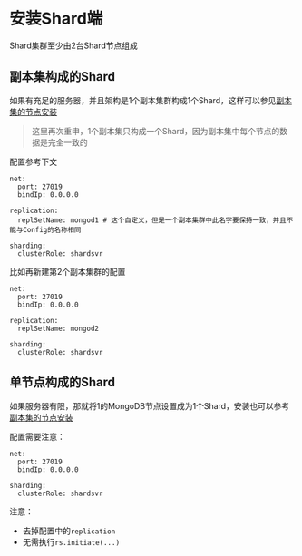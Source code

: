 # 安装Shard端

Shard集群至少由2台Shard节点组成

## 副本集构成的Shard

如果有充足的服务器，并且架构是1个副本集群构成1个Shard，这样可以参见[副本集的节点安装](/chapter-cluster/分布式数据库/fu-ben-shi/an-zhuang-jie-dian.md)

> 这里再次重申，1个副本集只构成一个Shard，因为副本集中每个节点的数据是完全一致的

配置参考下文

```
net:
  port: 27019
  bindIp: 0.0.0.0
  
replication:
  replSetName: mongod1 # 这个自定义，但是一个副本集群中此名字要保持一致，并且不能与Config的名称相同

sharding:
  clusterRole: shardsvr
```

比如再新建第2个副本集群的配置

```
net:
  port: 27019
  bindIp: 0.0.0.0
  
replication:
  replSetName: mongod2

sharding:
  clusterRole: shardsvr
```

## 单节点构成的Shard

如果服务器有限，那就将1的MongoDB节点设置成为1个Shard，安装也可以参考[副本集的节点安装](/chapter-cluster/分布式数据库/fu-ben-shi/an-zhuang-jie-dian.md)

配置需要注意：
```
net:
  port: 27019
  bindIp: 0.0.0.0

sharding:
  clusterRole: shardsvr
```

注意：
- 去掉配置中的`replication`
- 无需执行`rs.initiate(...)`
